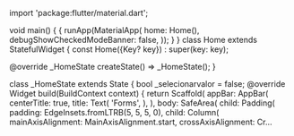 import 'package:flutter/material.dart';

void main() {
  {
    runApp(MaterialApp(
      home: Home(),
      debugShowCheckedModeBanner: false,
    ));
  }
}
class Home extends StatefulWidget {
  const Home({Key? key}) : super(key: key);

  @override
  _HomeState createState() => _HomeState();
}

class _HomeState extends State<Home> {
  bool _selecionarvalor = false;
  @override
  Widget build(BuildContext context) {
    return Scaffold(
        appBar: AppBar(
          centerTitle: true,
        title: Text(
        'Forms',
        ),
        ),
      body: SafeArea(
        child: Padding(
          padding: EdgeInsets.fromLTRB(5, 5, 5, 0),
          child: Column(
            mainAxisAlignment: MainAxisAlignment.start,
            crossAxisAlignment: Cr…

